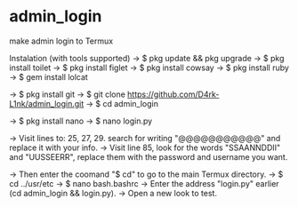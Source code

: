 # admin_login
make admin login to Termux

Instalation (with tools supported)
-> $ pkg update && pkg upgrade
-> $ pkg install toilet
-> $ pkg install figlet
-> $ pkg install cowsay
-> $ pkg install ruby
-> $ gem install lolcat

-> $ pkg install git
-> $ git clone https://github.com/D4rk-L1nk/admin_login.git
-> $ cd admin_login

-> $ pkg install nano
-> $ nano login.py

-> Visit lines to: 25, 27, 29. search for writing "@@@@@@@@@@@" and replace it with your info.
-> Visit line 85, look for the words "SSAANNDDII" and "UUSSEERR", replace them with the password and username you want.

-> Then enter the coomand "$ cd" to go to the main Termux directory.
-> $ cd ../usr/etc
-> $ nano bash.bashrc
-> Enter the address "login.py" earlier (cd admin_login && login.py).
-> Open a new look to test.
